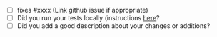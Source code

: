 - [ ] fixes #xxxx (Link github issue if appropriate)
- [ ] Did you run your tests locally (instructions [here](https://github.com/Sage-Bionetworks/challengerutils/blob/master/CONTRIBUTING.md)?
- [ ] Did you add a good description about your changes or additions?

